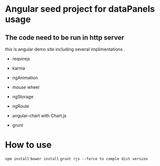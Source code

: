 # Angular seed project for dataPanels usage

## The code need to be run in http server 

this is angular demo site including several implimentations .

- requirejs

- karma

- ngAnimation

- mouse wheel

- ngStorage

- ngRoute

- angular-chart with  Chart.js 

- grunt

# How to use
`npm install`
`bower install`
`grunt rjs --force to comple dist version`
